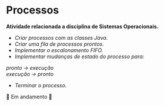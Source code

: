 # Processos

**Atividade relacionada a disciplina de Sistemas Operacionais.**

- _Criar processos com as classes Java._
- _Criar uma fila de processos prontos._
- _Implementar o escalonamento FIFO._
- _Implementar mudanças de estado do processo para:_

_pronto &#8594; execução_  
_execução &#8594; pronto_

- _Terminar o processo._

🚀 Em andamento 🚧 
